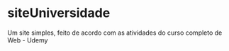 # siteUniversidade
Um site simples, feito de acordo com as atividades do curso completo de Web - Udemy
